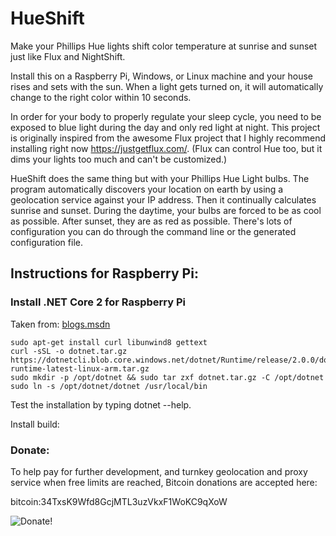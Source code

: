 # HueShift

Make your Phillips Hue lights shift color temperature at sunrise and sunset just like Flux and NightShift.  

Install this on a Raspberry Pi, Windows, or Linux machine and your house rises and sets with the sun.  When a light gets turned on, it will automatically change to the right color within 10 seconds.  

In order for your body to properly regulate your sleep cycle, you need to be exposed to blue light during the day and only red light at night.  This project is originally inspired from the awesome Flux project that I highly recommend installing right now https://justgetflux.com/.  (Flux can control Hue too, but it dims your lights too much and can't be customized.)  

HueShift does the same thing but with your Phillips Hue Light bulbs.  The program automatically discovers your location on earth by using a geolocation service against your IP address.  Then it continually calculates sunrise and sunset.  During the daytime, your bulbs are forced to be as cool as possible.  After sunset, they are as red as possible. There's lots of configuration you can do through the command line or the generated configuration file.

## Instructions for Raspberry Pi:

### Install .NET Core 2 for Raspberry Pi 

Taken from: [blogs.msdn](https://blogs.msdn.microsoft.com/david/2017/07/20/setting_up_raspian_and_dotnet_core_2_0_on_a_raspberry_pi/)
```
sudo apt-get install curl libunwind8 gettext
curl -sSL -o dotnet.tar.gz https://dotnetcli.blob.core.windows.net/dotnet/Runtime/release/2.0.0/dotnet-runtime-latest-linux-arm.tar.gz 
sudo mkdir -p /opt/dotnet && sudo tar zxf dotnet.tar.gz -C /opt/dotnet
sudo ln -s /opt/dotnet/dotnet /usr/local/bin
```
Test the installation by typing 
dotnet --help.

Install build:


### Donate:
To help pay for further development, and turnkey geolocation and proxy service when free limits are reached, Bitcoin donations are accepted here:

bitcoin:34TxsK9Wfd8GcjMTL3uzVkxF1WoKC9qXoW

![Donate!](https://github.com/akutruff/HueShift/blob/master/img/donate.png)
